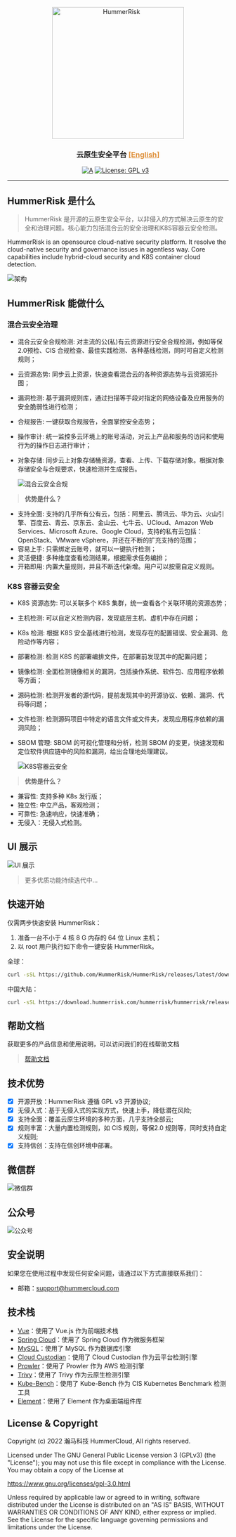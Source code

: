 <p align="center">
    <a href="https://docs.hummerrisk.com">
        <img src="./hummer-ui/src/assets/img/logo/logo-dark.png" alt="HummerRisk" width="300"/>
    </a>
</p>
<h3 align="center">
    云原生安全平台 
    <a href="https://github.com/hummerrisk/hummerrisk/blob/master/README_EN.md" style="color: #df913c;">[English]</a>
</h3>

<p align="center">
    <a href="https://www.codacy.com/gh/hummerrisk/hummerrisk/dashboardutm_source=github.com&amp;utm_medium=referral&amp;utm_content=hummerrisk/hummerrisk&amp;utm_campaign=Badge_Grade"><img src="https://app.codacy.com/project/badge/Grade/3331d2c045ae4d0ba1fd8fdd623186e7" alt="A"/></a>
    <a href="https://www.gnu.org/licenses/old-licenses/gpl-3.0"><img src="https://img.shields.io/github/license/hummerrisk/hummerrisk?color=%231890FF&style=flat-square" alt="License: GPL v3"></a>
    <a href="https://github.com/hummerrisk/hummerrisk/releases/latest"><img src="https://img.shields.io/github/v/release/hummerrisk/hummerrisk" alt=""></a>
    <a href="https://github.com/hummerrisk/hummerrisk"><img src="https://img.shields.io/github/stars/hummerrisk/hummerrisk?color=%231890FF&style=flat-square" alt=""></a>
    <a href="https://github.com/hummerrisk/hummerrisk/releases"><img src="https://img.shields.io/github/downloads/hummerrisk/hummerrisk/total" alt=""></a>
</p>
<hr/>

## HummerRisk 是什么

> HummerRisk 是开源的云原生安全平台，以非侵入的方式解决云原生的安全和治理问题。核心能力包括混合云的安全治理和K8S容器云安全检测。

HummerRisk is an opensource cloud-native security platform. It resolve the  cloud-native security and governance issues in agentless way. Core capabilities include hybrid-cloud security and K8S container cloud detection.


![架构](./hummer-ui/src/assets/img/readme/architecturev.png)

## HummerRisk 能做什么

### **混合云安全治理**

* 混合云安全合规检测: 对主流的公(私)有云资源进行安全合规检测，例如等保2.0预检、CIS 合规检查、最佳实践检测、各种基线检测，同时可自定义检测规则；
* 云资源态势: 同步云上资源，快速查看混合云的各种资源态势与云资源拓扑图；
* 漏洞检测: 基于漏洞规则库，通过扫描等手段对指定的网络设备及应用服务的安全脆弱性进行检测；
* 合规报告: 一键获取合规报告，全面掌控安全态势；
* 操作审计: 统一监控多云环境上的账号活动，对云上产品和服务的访问和使用行为的操作日志进行审计；
* 对象存储: 同步云上对象存储桶资源，查看、上传、下载存储对象。根据对象存储安全与合规要求，快速检测并生成报告。

  ![混合云安全合规](./hummer-ui/src/assets/img/readme/multicloud.png)

>**优势是什么？**

* 支持全面: 支持的几乎所有公有云，包括：阿里云、腾讯云、华为云、火山引擎、百度云、青云、京东云、金山云、七牛云、UCloud、Amazon Web Services、Microsoft Azure、Google Cloud，支持的私有云包括：OpenStack、VMware vSphere，并还在不断的扩充支持的范围；
* 容易上手: 只需绑定云账号，就可以一键执行检测；
* 灵活便捷: 多种维度查看检测结果，根据需求任务编排；
* 开箱即用: 内置大量规则，并且不断迭代新增。用户可以按需自定义规则。


### **K8S 容器云安全**

* K8S 资源态势: 可以关联多个 K8S 集群，统一查看各个关联环境的资源态势；
* 主机检测: 可以自定义检测内容，发现底层主机、虚机中存在问题；
* K8s 检测: 根据 K8S 安全基线进行检测，发现存在的配置错误、安全漏洞、危险动作等内容；
* 部署检测: 检测 K8S 的部署编排文件，在部署前发现其中的配置问题；
* 镜像检测: 全面检测镜像相关的漏洞，包括操作系统、软件包、应用程序依赖等方面；
* 源码检测: 检测开发者的源代码，提前发现其中的开源协议、依赖、漏洞、代码等问题；
* 文件检测: 检测源码项目中特定的语言文件或文件夹，发现应用程序依赖的漏洞风险；
* SBOM 管理: SBOM 的可视化管理和分析，检测 SBOM 的变更，快速发现和定位软件供应链中的风险和漏洞，给出合理地处理建议。

  ![K8S容器云安全](./hummer-ui/src/assets/img/readme/k8s.png)


>**优势是什么？**

* 兼容性: 支持多种 K8s 发行版；
* 独立性: 中立产品，客观检测；
* 可靠性: 急速响应，快速准确；
* 无侵入：无侵入式检测。

## UI 展示

![UI 展示](./hummer-ui/src/assets/img/gif/hummerrisk.gif)

> 更多优质功能持续迭代中...

## 快速开始

仅需两步快速安装 HummerRisk：

1.  准备一台不小于 4 核 8 G 内存的 64 位 Linux 主机；
2.  以 root 用户执行如下命令一键安装 HummerRisk。

全球：
```sh
curl -sSL https://github.com/HummerRisk/HummerRisk/releases/latest/download/quick_start.sh | sh
```

中国大陆：
```sh
curl -sSL https://download.hummerrisk.com/hummerrisk/hummerrisk/releases/download/latest/quick_start.sh | sh
```

## 帮助文档

获取更多的产品信息和使用说明，可以访问我们的在线帮助文档

> [帮助文档](https://docs.hummerrisk.com)

## 技术优势

- [x] 开源开放：HummerRisk 遵循 GPL v3 开源协议;
- [x] 无侵入式：基于无侵入式的实现方式，快速上手，降低潜在风险;
- [x] 支持全面：覆盖云原生环境的多种方面，几乎支持全部云;
- [x] 规则丰富：大量内置检测规则，如 CIS 规则，等保2.0 规则等，同时支持自定义规则;
- [x] 支持信创：支持在信创环境中部署。

## 微信群

![微信群](./hummer-ui/src/assets/img/readme/contact_me_qr.png)

## 公众号

![公众号](./hummer-ui/src/assets/img/readme/qrcode_gongzhonghao.jpeg)

## 安全说明

如果您在使用过程中发现任何安全问题，请通过以下方式直接联系我们：

- 邮箱：support@hummercloud.com

## 技术栈

- [Vue](https://vuejs.org/)：使用了 Vue.js 作为前端技术栈
- [Spring Cloud](https://spring.io/projects/spring-cloud)：使用了 Spring Cloud 作为微服务框架
- [MySQL](https://www.mysql.com/)：使用了 MySQL 作为数据库引擎
- [Cloud Custodian](https://cloudcustodian.io/)：使用了 Cloud Custodian 作为云平台检测引擎
- [Prowler](https://prowler.pro/)：使用了 Prowler 作为 AWS 检测引擎
- [Trivy](https://github.com/aquasecurity/trivy)：使用了 Trivy 作为云原生检测引擎
- [Kube-Bench](https://github.com/aquasecurity/kube-bench)：使用了 Kube-Bench 作为 CIS Kubernetes Benchmark 检测工具
- [Element](https://element.eleme.cn/#/)：使用了 Element 作为桌面端组件库

## License & Copyright

Copyright (c) 2022 瀚马科技 HummerCloud, All rights reserved.

Licensed under The GNU General Public License version 3 (GPLv3) (the "License"); you may not use this file except in compliance with the License. You may obtain a copy of the License at

https://www.gnu.org/licenses/gpl-3.0.html

Unless required by applicable law or agreed to in writing, software distributed under the License is distributed on an "AS IS" BASIS, WITHOUT WARRANTIES OR CONDITIONS OF ANY KIND, either express or implied. See the License for the specific language governing permissions and limitations under the License.
